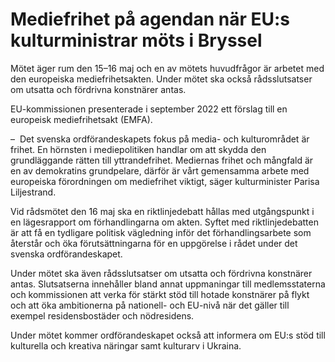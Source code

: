 # Mediefrihet på agendan när EU:s kulturministrar möts i Bryssel

Mötet äger rum den 15–16 maj och en av mötets huvudfrågor är arbetet med den europeiska mediefrihetsakten. Under mötet ska också rådsslutsatser om utsatta och fördrivna konstnärer antas.

EU-kommissionen presenterade i september 2022 ett förslag till en europeisk mediefrihetsakt (EMFA).

–  Det svenska ordförandeskapets fokus på media- och kulturområdet är frihet. En hörnsten i mediepolitiken handlar om att skydda den grundläggande rätten till yttrandefrihet. Mediernas frihet och mångfald är en av demokratins grundpelare, därför är vårt gemensamma arbete med europeiska förordningen om mediefrihet viktigt, säger kulturminister Parisa Liljestrand.

Vid rådsmötet den 16 maj ska en riktlinjedebatt hållas med utgångspunkt i en lägesrapport om förhandlingarna om akten. Syftet med riktlinjedebatten är att få en tydligare politisk vägledning inför det förhandlingsarbete som återstår och öka förutsättningarna för en uppgörelse i rådet under det svenska ordförandeskapet.

Under mötet ska även rådsslutsatser om utsatta och fördrivna konstnärer antas. Slutsatserna innehåller bland annat uppmaningar till medlemsstaterna och kommissionen att verka för stärkt stöd till hotade konstnärer på flykt och att öka ambitionerna på nationell- och EU-nivå när det gäller till exempel residensbostäder och nödresidens.

Under mötet kommer ordförandeskapet också att informera om EU:s stöd till kulturella och kreativa näringar samt kulturarv i Ukraina.
